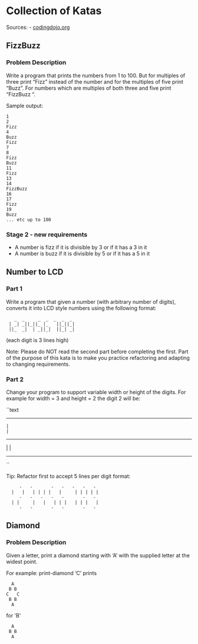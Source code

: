 # Collection of Katas
Sources:
    - [codingdojo.org](https://codingdojo.org/)
    
## FizzBuzz
### Problem Description

Write a program that prints the numbers from 1 to 100. But for multiples of three print “Fizz” instead of the number and for the multiples of five print “Buzz”. For numbers which are multiples of both three and five print “FizzBuzz “.

Sample output:
```text
1
2
Fizz
4
Buzz
Fizz
7
8
Fizz
Buzz
11
Fizz
13
14
FizzBuzz
16
17
Fizz
19
Buzz
... etc up to 100
```

### Stage 2 - new requirements
 * A number is fizz if it is divisible by 3 or if it has a 3 in it
 * A number is buzz if it is divisible by 5 or if it has a 5 in it


## Number to LCD

### Part 1

Write a program that given a number (with arbitrary number of digits), converts it into LCD style numbers using the following format:

```text
   _  _     _  _  _  _  _  
 | _| _||_||_ |_   ||_||_|  
 ||_  _|  | _||_|  ||_| _|  
```
(each digit is 3 lines high)


Note: Please do NOT read the second part before completing the first. Part of the purpose of this kata is to make you practice refactoring and adapting to changing requirements.

### Part 2

Change your program to support variable width or height of the digits. For example for width = 3 and height = 2 the digit 2 will be:

``text
 ___
    |
    |
 ___
|
|
 ___

``   

Tip: Refactor first to accept 5 lines per digit format:
```text
     -   -       -   -   -   -   - 
  |   |   | | | |   |     | | | | |
     -   -   -   -   -       -   - 
  | |     |   |   | | |   | | |   |
     -   -       -   -       -   - 
```


## Diamond

### Problem Description

Given a letter, print a diamond starting with ‘A’ with the supplied letter at the widest point.

For example: print-diamond ‘C’ prints
```text
  A
 B B
C   C
 B B
  A
```
for 'B'
```text
  A
 B B
  A
```
